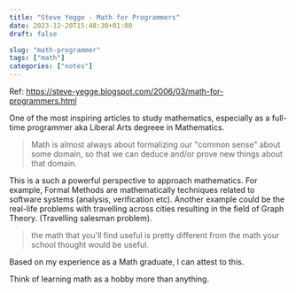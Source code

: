 ```yaml
---
title: "Steve Yegge - Math for Programmers"
date: 2023-12-20T15:48:30+01:00
draft: false

slug: "math-programmer" 
tags: ["math"]
categories: ["notes"]
---
```


Ref: https://steve-yegge.blogspot.com/2006/03/math-for-programmers.html

One of the most inspiring articles to study mathematics, especially as a full-time programmer aka Liberal Arts degreee in Mathematics.

> Math is almost always about formalizing our "common sense" about some domain, so that we can deduce and/or prove new things about that domain. 

This is a such a powerful perspective to approach mathematics.
For example, Formal Methods are mathematically techniques related to software systems (analysis, verification etc).
Another example could be the real-life problems with travelling across cities resulting in the field of Graph Theory. (Travelling salesman problem).

> the math that you'll find useful is pretty different from the math your school thought would be useful. 

Based on my experience as a Math graduate, I can attest to this.

Think of learning math as a hobby more than anything.
